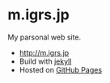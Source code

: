 # m.igrs.jp

My parsonal web site.

- http://m.igrs.jp
- Build with [jekyll](https://jekyllrb.com/)
- Hosted on [GitHub Pages](https://github.com/migrs/migrs.github.io)
